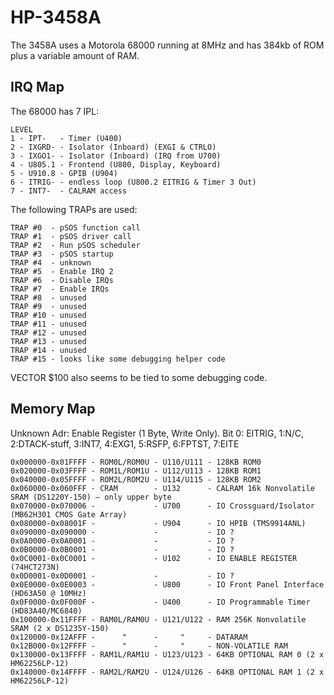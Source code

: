 # HP-3458A

The 3458A uses a Motorola 68000 running at 8MHz and has 384kb of ROM plus a variable amount of RAM.

## IRQ Map

The 68000 has 7 IPL:

	LEVEL
	1 - IPT-   - Timer (U400)
	2 - IXGRD- - Isolator (Inboard) (EXGI & CTRLO)
	3 - IXGO1- - Isolator (Inboard) (IRQ from U700)
	4 - U805.1 - Frontend (U800, Display, Keyboard)
	5 - U910.8 - GPIB (U904)
	6 - ITRIG- - endless loop (U800.2 EITRIG & Timer 3 Out)
	7 - INT7-  - CALRAM access

The following TRAPs are used:

	TRAP #0  - pSOS function call
	TRAP #1  - pSOS driver call
	TRAP #2  - Run pSOS scheduler
	TRAP #3  - pSOS startup
	TRAP #4  - unknown
	TRAP #5  - Enable IRQ 2
	TRAP #6  - Disable IRQs
	TRAP #7  - Enable IRQs
	TRAP #8  - unused
	TRAP #9  - unused
	TRAP #10 - unused
	TRAP #11 - unused
	TRAP #12 - unused
	TRAP #13 - unused
	TRAP #14 - unused
	TRAP #15 - looks like some debugging helper code

VECTOR $100 also seems to be tied to some debugging code.

## Memory Map

Unknown Adr: Enable Register (1 Byte, Write Only). Bit 0: EITRIG, 1:N/C, 2:DTACK-stuff, 3:INT7, 4:EXG1, 5:RSFP, 6:FPTST, 7:EITE

	0x000000-0x01FFFF - ROM0L/ROM0U - U110/U111 - 128KB ROM0
	0x020000-0x03FFFF - ROM1L/ROM1U - U112/U113 - 128KB ROM1
	0x040000-0x05FFFF - ROM2L/ROM2U - U114/U115 - 128KB ROM2
	0x060000-0x060FFF - CRAM        - U132      - CALRAM 16k Nonvolatile SRAM (DS1220Y-150) – only upper byte
	0x070000-0x070006 -             - U700      - IO Crossguard/Isolator (MB62H301 CMOS Gate Array)
	0x080000-0x08001F -             - U904      - IO HPIB (TMS9914ANL)
	0x090000-0x090000 -             -           - IO ?
	0x0A0000-0x0A0001 -             -           - IO ?
	0x0B0000-0x0B0001 -             -           - IO ?
	0x0C0001-0x0C0001 -             - U102      - IO ENABLE REGISTER (74HCT273N)
	0x0D0001-0x0D0001 -             -           - IO ?
	0x0E0000-0x0E0003 -             - U800      - IO Front Panel Interface (HD63A50 @ 10MHz)
	0x0F0000-0x0F000F -             - U400      - IO Programmable Timer (HD83A40/MC6840)
	0x100000-0x11FFFF - RAM0L/RAM0U - U121/U122 - RAM 256K Nonvolatile SRAM (2 x DS1235Y-150)
	0x120000-0x12AFFF -      "      -     "     - DATARAM
	0x12B000-0x12FFFF -      "      -     "     - NON-VOLATILE RAM
	0x130000-0x13FFFF - RAM1L/RAM1U - U123/U123 - 64KB OPTIONAL RAM 0 (2 x HM62256LP-12)
	0x140000-0x14FFFF - RAM2L/RAM2U - U124/U126 - 64KB OPTIONAL RAM 1 (2 x HM62256LP-12)
